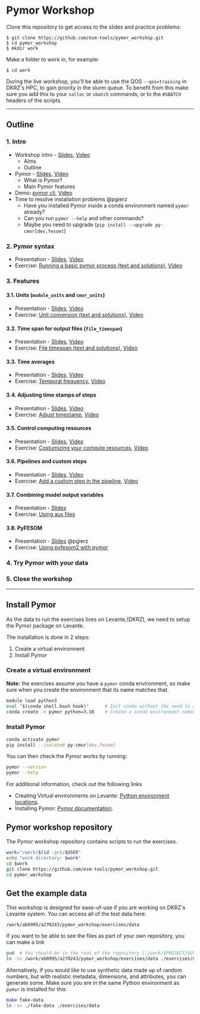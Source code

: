 # Pymor Workshop

Clone this repository to get access to the slides and practice problems:

```
$ git clone https://github.com/esm-tools/pymor_workshop.git
$ cd pymor_workshop
$ mkdir work
```

Make a folder to work in, for example:
```
$ cd work
```

During the live workshop, you'll be able to use the QOS `--qos=training` in DKRZ's HPC, to gain priority in the slurm queue. To benefit from this make sure you add this to your `salloc` or `sbatch` commands, or to the `#SBATCH` headers of the scripts.

---

## Outline

### 1. Intro
  * Workshop intro - [Slides](https://github.com/esm-tools/pymor_workshop/blob/main/pdfs/aims_outline.pdf), [Video](https://nextcloud.awi.de/s/KswDLXAYfiWeeQS)
    * Aims
    * Outline
  * Pymor - [Slides](https://github.com/esm-tools/pymor_workshop/blob/main/pdfs/pymor_intro.pdf), [Video](https://nextcloud.awi.de/s/9wRE2YaweAX98bp)
    * What is Pymor?
    * Main Pymor features
  * Demo: [pymor cli](https://github.com/esm-tools/pymor_workshop/blob/main/demos/cli.md), [Video](https://nextcloud.awi.de/s/TLcSQkpos66i33n)
  * Time to resolve installation problems @pgierz
    * Have you installed Pymor inside a conda environment named `pymor` already?
    * Can you run `pymor --help` and other commands?
    * Maybe you need to upgrade (`pip install --upgrade py-cmor[dev,fesom]`)
### 2. Pymor syntax
  * Presentation - [Slides](https://github.com/esm-tools/pymor_workshop/blob/main/pdfs/yaml_syntax.pdf), [Video](https://nextcloud.awi.de/s/AWCYpscWwzozxRW)
  * Exercise: [Running a basic pymor process (text and solutions)](https://github.com/esm-tools/pymor_workshop/blob/main/exercises/basic.md), [Video](https://nextcloud.awi.de/s/gxetpicnqBNdsiK)
### 3. Features
#### 3.1. Units (`module_units` and `cmor_units`)
* Presentation - [Slides](https://github.com/esm-tools/pymor_workshop/blob/main/pdfs/units.pdf), [Video](https://nextcloud.awi.de/s/NpfBNQ5wBo2GMZx)
* Exercise: [Unit conversion (text and solutions)](https://github.com/esm-tools/pymor_workshop/blob/main/exercises/unit_conversion.md), [Video](https://nextcloud.awi.de/s/bzmkrYqRfDW3ZF3)
#### 3.2. Time span for output files (`file_timespan`)
* Presentation - [Slides](https://github.com/esm-tools/pymor_workshop/blob/main/pdfs/file_timespan.pdf), [Video](https://nextcloud.awi.de/s/Gtn3ezrpWTnR4yj)
* Exercise: [File timespan (text and solutions)](https://github.com/esm-tools/pymor_workshop/blob/main/exercises/file_timespan.md), [Video](https://nextcloud.awi.de/s/oTTLZW6PpgZxos8)
#### 3.3. Time averages
* Presentation - [Slides](https://github.com/esm-tools/pymor_workshop/blob/main/pdfs/timeaverage.pdf), [Video](https://nextcloud.awi.de/s/qK8LNg8HoPEBCXb)
* Exercise: [Temporal frequency](https://github.com/esm-tools/pymor_workshop/blob/main/exercises/temporal_frequency.md), [Video](https://nextcloud.awi.de/s/Fw2fsxXAoKG2GS9)
#### 3.4. Adjusting time stamps of steps
* Presentation - [Slides](https://github.com/esm-tools/pymor_workshop/blob/main/pdfs/timeaverage.pdf), [Video](https://nextcloud.awi.de/s/rmfD7sZbzTfZNf4)
* Exercise: [Adjust timestamp](https://github.com/esm-tools/pymor_workshop/blob/main/exercises/adjust_timestamp.md), [Video](https://nextcloud.awi.de/s/xYRrwDMweci7wan)
#### 3.5. Control computing resources
* Presentation - [Slides](https://github.com/esm-tools/pymor_workshop/blob/main/pdfs/compute_resources.pdf), [Video](https://nextcloud.awi.de/s/xdWj32zcXNYBygi)
* Exercise: [Costumizing your compute resources](https://github.com/esm-tools/pymor_workshop/blob/main/exercises/compute-resources.md), [Video](https://nextcloud.awi.de/s/Ywws9FHHTPdmLCd)
#### 3.6. Pipelines and custom steps
* Presentation - [Slides](https://github.com/esm-tools/pymor_workshop/blob/main/pdfs/pipelines_and_custom_steps.pdf), [Video](https://nextcloud.awi.de/s/KkNaoXWESE2zTiM)
* Exercise: [Add a custom step in the pipeline](https://github.com/esm-tools/pymor_workshop/blob/main/exercises/custom-step.md), [Video](https://nextcloud.awi.de/s/qbzS5MPopt9nBnJ)
#### 3.7. Combining model output variables
* Presentation - [Slidex](https://github.com/esm-tools/pymor_workshop/blob/main/pdfs/combining_variables.pdf)
* Exercise: [Using aux files](https://github.com/esm-tools/pymor_workshop/blob/main/exercises/aux_files.md)
#### 3.8. PyFESOM
* Presentation - [Slides](https://github.com/esm-tools/pymor_workshop/blob/main/pdfs/pyfesom2_features.pdf) @pgierz
* Exercise: [Using pyfesom2 with pymor](https://github.com/esm-tools/pymor_workshop/blob/main/exercises/pyfesom2_exercises.md)
### 4. Try Pymor with your data
### 5. Close the workshop

---

## Install Pymor

As the data to run the exercises lives on Levante,(DKRZ), we need to setup the Pymor package on Levante.

The installation is done in 2 steps:

  1. Create a virtual environment
  2. Install Pymor

### Create a virtual environment

**Note:** the exercises assume you have a `pymor` conda environment, so make sure when you create the environment that its name matches that.

```bash
module load python3
eval "$(conda shell.bash hook)"      # Init conda without the need to add extra lines to ~/.bashrc
conda create -n pymor python=3.10    # Create a conda environment named pymor
```

### Install Pymor

```bash
conda activate pymor
pip install --isolated py-cmor[dev,fesom]
```

You can then check the Pymor works by running:

```bash
pymor --version
pymor --help
```

For additional information, check out the following links

- Creating Virtual environments on Levante: [Python environment locations](https://docs.dkrz.de/blog/2021/conda_path.html#python-environment-locations).
- Installing Pymor: [Pymor documentation](https://pymor.readthedocs.io/en/latest/installation.html).


## Pymor workshop repository

The Pymor workshop repository contains scripts to run the exercises.

```bash
work="/work/$(id -gn)/$USER"
echo "work directory: $work"
cd $work
git clone https://github.com/esm-tools/pymor_workshop.git
cd pymor_workshop
```

## Get the example data

This workshop is designed for ease-of-use if you are working on DKRZ's Levante system. You can access all of the test data here:

```
/work/ab0995/a270243/pymor_workshop/exercises/data
```

If you want to be able to see the files as part of your own repository, you can make a link

```bash
pwd  # You should be in the root of the repository (`/work/$PROJECT/$USER/pymor_workshop`)
ln -sv /work/ab0995/a270243/pymor_workshop/exercises/data ./exercises/data
```

Alternatively, if you would like to use synthetic data made up of random numbers, but with realistic metadata, dimensions,
and attributes, you can generate some. Make sure you are in the same Python environment as `pymor` is installed for this:
```bash
make fake-data
ln -sv ./fake-data ./exercises/data
```
